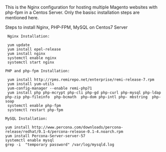 This is the Nginx configuration for hosting multiple Magento websites with php-fpm in a Centos Server. Only the basisc installation steps are mentioned here.

Steps to install Nginx, PHP-FPM, MySQL on Centos7 Server

`````````````````````````````````````````````````````````````````````````````````````````````````````````````
 Nginx Installation:
 
 yum update
 yum install epel-release
 yum install nginx
 systemctl enable nginx
 systemctl start nginx
`````````````````````````````````````````````````````````````````````````````````````````````````````````````
`````````````````````````````````````````````````````````````````````````````````````````````````````````````
PHP and php-fpm Installation:

 yum install http://rpms.remirepo.net/enterprise/remi-release-7.rpm
 yum install yum-utils
 yum-config-manager --enable remi-php71
 yum install php php-mcrypt php-cli php-gd php-curl php-mysql php-ldap php-zip php-fileinfo  php-bcmath  php-dom php-intl php- mbstring  php-soap
 systemctl enable php-fpm
 systemctl restart php-fpm
`````````````````````````````````````````````````````````````````````````````````````````````````````````````
`````````````````````````````````````````````````````````````````````````````````````````````````````````````
MySQL Installation:

yum install http://www.percona.com/downloads/percona-release/redhat/0.1-4/percona-release-0.1-4.noarch.rpm
yum install Percona-Server-server-57
systemctl enable mysql
grep -i  "temporary password" /var/log/mysqld.log

`````````````````````````````````````````````````````````````````````````````````````````````````````````````
